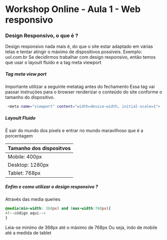 # Workshop Online - Aula 1 - Web responsivo

### Design Responsivo, o que é ?
Design responsivo nada mais é, do que o site estar adaptado em várias telas e tentar atingir o máximo de dispositivos possíveis.
 Exemplo: uol.com.br
Se decidirmos trabalhar com design responsivo, então temos que usar o layoult fluído e a tag meta viewport

##### Tag meta view port
Importante utilizar a seguinte metatag antes do fechamento </head> 
Essa tag vai passar instruções para o browser renderizar o conteúdo do site conforme o tamanho do dispositivo.
```sh
 <meta name="viewport" content="width=device-width, initial-scale=1">
```

##### Layoult Fluído
É sair do mundo dos pixels e entrar no mundo maravilhoso que é a porcentagem

|Tamanho dos dispositvos|
|--------------|
|Mobile: 400px|
|Desktop: 1280px|
|Tablet: 768px|

##### Enfim e como utilizar o design responsivo ?

Através das media queries 

```css
@media(min-width: 368px) and (max-width:768px){
<!--código aqui-->
}
```
Leia-se minímo de 368px até o máximo de 768px 
Ou seja, indo de mobile até a medida de tablet 
